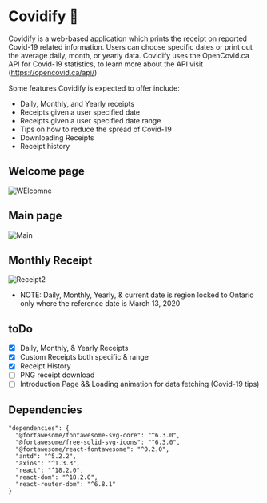 # Covidify :page_with_curl:
Covidify is a web-based application which prints the receipt on reported Covid-19 related information. 
Users can choose specific dates or print out the average daily, month, or yearly data.
Covidify uses the OpenCovid.ca API for Covid-19 statistics, to learn more about the API visit (https://opencovid.ca/api/)

Some features Covidify is expected to offer include:
- Daily, Monthly, and Yearly receipts
- Receipts given a user specified date
- Receipts given a user specified date range
- Tips on how to reduce the spread of Covid-19
- Downloading Receipts
- Receipt history

## Welcome page
![WElcomne](https://user-images.githubusercontent.com/102015496/220824985-f81533f9-3774-45d3-b4be-0a483512fa90.jpg)

## Main page
![Main](https://user-images.githubusercontent.com/102015496/220528917-45595104-b070-4b62-8d2a-6e87bd21c751.jpg)

## Monthly Receipt
![Receipt2](https://user-images.githubusercontent.com/102015496/220529034-5359a51a-9cca-43a4-b519-2f3e2f15c0dd.jpg)
- NOTE: Daily, Monthly, Yearly, & current date is region locked to Ontario only where the reference date is March 13, 2020

## toDo
- [x] Daily, Monthly, & Yearly Receipts
- [x] Custom Receipts both specific & range
- [x] Receipt History
- [ ] PNG receipt download
- [ ] Introduction Page && Loading animation for data fetching (Covid-19 tips)

## Dependencies
```
"dependencies": {
  "@fortawesome/fontawesome-svg-core": "^6.3.0",
  "@fortawesome/free-solid-svg-icons": "^6.3.0",
  "@fortawesome/react-fontawesome": "^0.2.0",
  "antd": "^5.2.2",
  "axios": "^1.3.3",
  "react": "^18.2.0",
  "react-dom": "^18.2.0",
  "react-router-dom": "^6.8.1"
}
```
